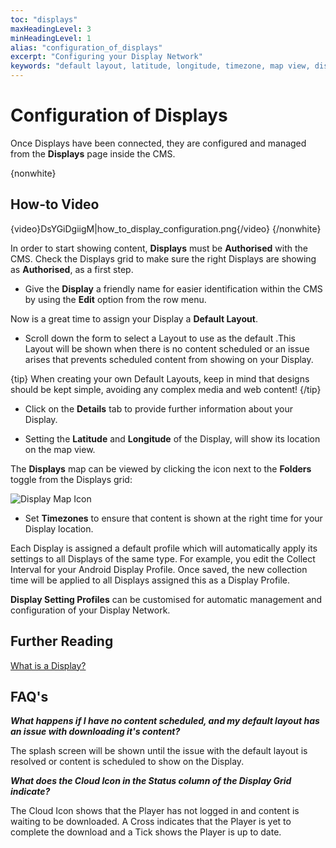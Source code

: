 ```yaml
---
toc: "displays"
maxHeadingLevel: 3
minHeadingLevel: 1
alias: "configuration_of_displays"
excerpt: "Configuring your Display Network"
keywords: "default layout, latitude, longitude, timezone, map view, display grid, display management, adding displays, authorising displays"
---
```


# Configuration of Displays

Once Displays have been connected, they are configured and managed from the **Displays** page inside the CMS.

{nonwhite}

## How-to Video

{video}DsYGiDgiigM|how_to_display_configuration.png{/video}
{/nonwhite}

In order to start showing content, **Displays** must be **Authorised** with the CMS. Check the Displays grid to make sure the right Displays are showing as **Authorised**, as a first step.

- Give the **Display** a friendly name for easier identification within the CMS by using the **Edit** option from the row menu.


Now is a great time to assign your Display a **Default Layout**. 

- Scroll down the form to select a Layout to use as the default .This Layout will be shown when there is no content scheduled or an issue arises that prevents scheduled content from showing on your Display. 

{tip}
When creating your own Default Layouts, keep in mind that designs should be kept simple, avoiding any complex media and web content!
{/tip}

- Click on the **Details** tab to provide further information about your Display. 

- Setting the **Latitude** and **Longitude** of the Display, will show its location on the map view.


The **Displays** map can be viewed by clicking the icon next to the **Folders** toggle from the Displays grid:

![Display Map Icon](img/display_configuration_map_view_icon.png)

- Set **Timezones** to ensure that content is shown at the right time for your Display location.

Each Display is assigned a default profile which will automatically apply its settings to all Displays of the same type. For example, you edit the Collect Interval for your Android Display Profile. Once saved, the new collection time will be applied to all Displays assigned this as a Display Profile.

**Display Setting Profiles** can be customised for automatic management and configuration of your Display Network.

## Further Reading

[What is a Display?](displays.html)

## FAQ's

***What happens if I have no content scheduled, and my default layout has an issue with downloading it's content?***

The splash screen will be shown until the issue with the default layout is resolved or content is scheduled to show on the Display.

***What does the Cloud Icon in the Status column of the Display Grid indicate?***

The Cloud Icon shows that the Player has not logged in and content is waiting to be downloaded. A Cross indicates that the Player is yet to complete the download and a Tick shows the Player is up to date.

